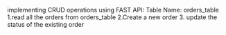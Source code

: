 implementing CRUD operations using FAST API:
Table Name: orders_table
1.read all the orders from orders_table
2.Create a new order
3. update the status of the existing order

